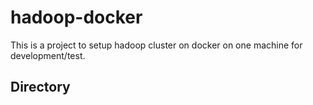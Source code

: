 # hadoop-docker

This is a project to setup hadoop cluster on docker on one machine for development/test.

## Directory

